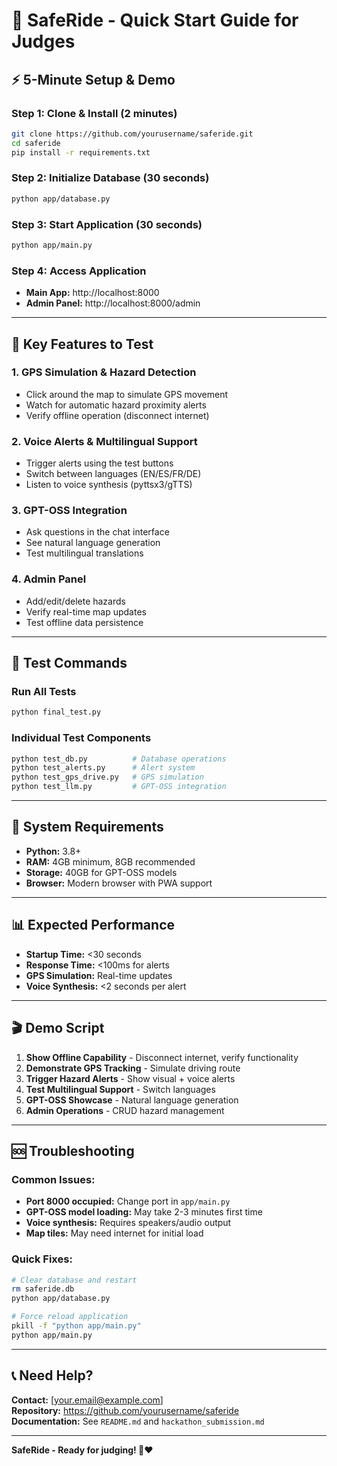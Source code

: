 # 🚀 SafeRide - Quick Start Guide for Judges

## ⚡ **5-Minute Setup & Demo**

### **Step 1: Clone & Install (2 minutes)**
```bash
git clone https://github.com/yourusername/saferide.git
cd saferide
pip install -r requirements.txt
```

### **Step 2: Initialize Database (30 seconds)**
```bash
python app/database.py
```

### **Step 3: Start Application (30 seconds)**
```bash
python app/main.py
```

### **Step 4: Access Application**
- **Main App:** http://localhost:8000
- **Admin Panel:** http://localhost:8000/admin

---

## 🎯 **Key Features to Test**

### **1. GPS Simulation & Hazard Detection**
- Click around the map to simulate GPS movement
- Watch for automatic hazard proximity alerts
- Verify offline operation (disconnect internet)

### **2. Voice Alerts & Multilingual Support**
- Trigger alerts using the test buttons
- Switch between languages (EN/ES/FR/DE)
- Listen to voice synthesis (pyttsx3/gTTS)

### **3. GPT-OSS Integration**
- Ask questions in the chat interface
- See natural language generation
- Test multilingual translations

### **4. Admin Panel**
- Add/edit/delete hazards
- Verify real-time map updates
- Test offline data persistence

---

## 🧪 **Test Commands**

### **Run All Tests**
```bash
python final_test.py
```

### **Individual Test Components**
```bash
python test_db.py          # Database operations
python test_alerts.py      # Alert system
python test_gps_drive.py   # GPS simulation
python test_llm.py         # GPT-OSS integration
```

---

## 🔧 **System Requirements**

- **Python:** 3.8+
- **RAM:** 4GB minimum, 8GB recommended
- **Storage:** 40GB for GPT-OSS models
- **Browser:** Modern browser with PWA support

---

## 📊 **Expected Performance**

- **Startup Time:** <30 seconds
- **Response Time:** <100ms for alerts
- **GPS Simulation:** Real-time updates
- **Voice Synthesis:** <2 seconds per alert

---

## 🎬 **Demo Script**

1. **Show Offline Capability** - Disconnect internet, verify functionality
2. **Demonstrate GPS Tracking** - Simulate driving route
3. **Trigger Hazard Alerts** - Show visual + voice alerts
4. **Test Multilingual Support** - Switch languages
5. **GPT-OSS Showcase** - Natural language generation
6. **Admin Operations** - CRUD hazard management

---

## 🆘 **Troubleshooting**

### **Common Issues:**
- **Port 8000 occupied:** Change port in `app/main.py`
- **GPT-OSS model loading:** May take 2-3 minutes first time
- **Voice synthesis:** Requires speakers/audio output
- **Map tiles:** May need internet for initial load

### **Quick Fixes:**
```bash
# Clear database and restart
rm saferide.db
python app/database.py

# Force reload application
pkill -f "python app/main.py"
python app/main.py
```

---

## 📞 **Need Help?**

**Contact:** [your.email@example.com]  
**Repository:** https://github.com/yourusername/saferide  
**Documentation:** See `README.md` and `hackathon_submission.md`

---

**SafeRide - Ready for judging! 🚗❤️**